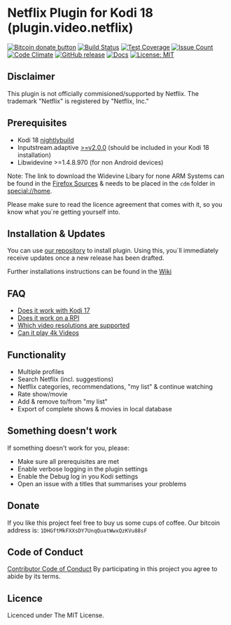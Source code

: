 # Netflix Plugin for Kodi 18 (plugin.video.netflix)

[![Bitcoin donate button](https://img.shields.io/badge/bitcoin-donate-yellow.svg)](https://blockchain.info/address/1DHGftMkFXXsDY7UnqQuatWwxQzKVu88sF)
[![Build Status](https://travis-ci.org/asciidisco/plugin.video.netflix.svg?branch=master)](https://travis-ci.org/asciidisco/plugin.video.netflix)
[![Test Coverage](https://codeclimate.com/github/asciidisco/plugin.video.netflix/badges/coverage.svg)](https://codeclimate.com/github/asciidisco/plugin.video.netflix/coverage)
[![Issue Count](https://codeclimate.com/github/asciidisco/plugin.video.netflix/badges/issue_count.svg)](https://codeclimate.com/github/asciidisco/plugin.video.netflix)
[![Code Climate](https://codeclimate.com/github/asciidisco/plugin.video.netflix/badges/gpa.svg)](https://codeclimate.com/github/asciidisco/plugin.video.netflix)
[![GitHub release](https://img.shields.io/github/release/asciidisco/plugin.video.netflix.svg)](https://github.com/asciidisco/plugin.video.netflix/releases)
[![Docs](https://media.readthedocs.org/static/projects/badges/passing.svg)](https://asciidisco.github.io/plugin.video.netflix/)
[![License: MIT](https://img.shields.io/badge/License-MIT-yellow.svg)](https://opensource.org/licenses/MIT)

## Disclaimer

This plugin is not officially commisioned/supported by Netflix.
The trademark "Netflix" is registered by "Netflix, Inc."

## Prerequisites

- Kodi 18 [nightlybuild](http://mirrors.kodi.tv/nightlies/)
- Inputstream.adaptive [>=v2.0.0](https://github.com/peak3d/inputstream.adaptive)
  (should be included in your Kodi 18 installation)
- Libwidevine >=1.4.8.970 (for non Android devices)

Note: The link to download the Widevine Libary for none ARM Systems can be
found in the [Firefox Sources](https://hg.mozilla.org/mozilla-central/raw-file/31465a03c03d1eec31cd4dd5d6b803724dcb29cd/toolkit/content/gmp-sources/widevinecdm.json)
& needs to be placed in the `cdm` folder in [special://home](http://kodi.wiki/view/Special_protocol).

Please make sure to read the licence agreement that comes with it,
so you know what you´re getting yourself into.

## Installation & Updates

You can use
[our repository](https://github.com/kodinerds/repo/raw/master/repository.netflix/repository.netflix-1.0.1.zip)
to install plugin.
Using this, you´ll immediately receive updates once a
new release has been drafted.

Further installations instructions can be found in the [Wiki](https://github.com/asciidisco/plugin.video.netflix/wiki)

## FAQ

- [Does it work with Kodi 17](https://github.com/asciidisco/plugin.video.netflix/issues/25)
- [Does it work on a RPI](https://github.com/asciidisco/plugin.video.netflix/issues/28)
- [Which video resolutions are supported](https://github.com/asciidisco/plugin.video.netflix/issues/27)
- [Can it play 4k Videos](https://github.com/asciidisco/plugin.video.netflix/issues/86)

## Functionality

- Multiple profiles
- Search Netflix (incl. suggestions)
- Netflix categories, recommendations, "my list" & continue watching
- Rate show/movie
- Add & remove to/from "my list"
- Export of complete shows & movies in local database

## Something doesn't work

If something doesn't work for you, please:

- Make sure all prerequisites are met
- Enable verbose logging in the plugin settings
- Enable the Debug log in you Kodi settings
- Open an issue with a titles that summarises your problems

## Donate

If you like this project feel free to buy us some cups of coffee.
Our bitcoin address is: `1DHGftMkFXXsDY7UnqQuatWwxQzKVu88sF`

## Code of Conduct

[Contributor Code of Conduct](Code_of_Conduct.md)
By participating in this project you agree to abide by its terms.

## Licence

Licenced under The MIT License.
